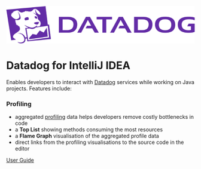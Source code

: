 <!-- https://docs.github.com/en/github/writing-on-github/getting-started-with-writing-and-formatting-on-github/basic-writing-and-formatting-syntax#specifying-the-theme-an-image-is-shown-to -->

<picture>
  <source media="(prefers-color-scheme: dark)" srcset=".github/images/dd_logo_h_white.svg?raw=true" width="100%" height="100" alt="Datadog Logo">
  <img src=".github/images/dd_logo_h_rgb.svg?raw=true" width="100%" height="100" alt="Datadog Logo">
</picture>

# Datadog for IntelliJ IDEA

Enables developers to interact with [Datadog](https://www.datadoghq.com/) services while working on Java projects. Features include:

### Profiling
- aggregated [profiling](https://docs.datadoghq.com/tracing/profiler/) data helps developers remove costly bottlenecks in code
- a **Top List** showing methods consuming the most resources
- a **Flame Graph** visualisation of the aggregated profile data
- direct links from the profiling visualisations to the source code in the editor

[User Guide](https://datadoghq.dev/datadog-intellij-plugin/)
